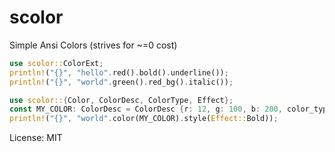 # scolor

Simple Ansi Colors (strives for ~=0 cost)
```rust
use scolor::ColorExt;
println!("{}", "hello".red().bold().underline());
println!("{}", "world".green().red_bg().italic());

use scolor::{Color, ColorDesc, ColorType, Effect};
const MY_COLOR: ColorDesc = ColorDesc {r: 12, g: 100, b: 200, color_type: ColorType::Fg};
println!("{}", "world".color(MY_COLOR).style(Effect::Bold));
```

License: MIT
